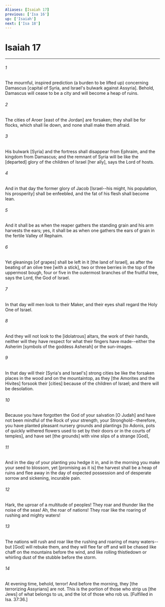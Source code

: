 ```yaml
---
Aliases: [Isaiah 17]
previous: ['Isa 16']
up: ['Isaiah']
next: ['Isa 18']
---
```

# Isaiah 17

***


###### 1 


The mournful, inspired prediction (a burden to be lifted up) concerning Damascus [capital of Syria, and Israel's bulwark against Assyria]. Behold, Damascus will cease to be a city and will become a heap of ruins. 


###### 2 


The cities of Aroer [east of the Jordan] are forsaken; they shall be for flocks, which shall lie down, and none shall make them afraid. 


###### 3 


His bulwark [Syria] and the fortress shall disappear from Ephraim, and the kingdom from Damascus; and the remnant of Syria will be like the [departed] glory of the children of Israel [her ally], says the Lord of hosts. 


###### 4 


And in that day the former glory of Jacob [Israel--his might, his population, his prosperity] shall be enfeebled, and the fat of his flesh shall become lean. 


###### 5 


And it shall be as when the reaper gathers the standing grain and his arm harvests the ears; yes, it shall be as when one gathers the ears of grain in the fertile Valley of Rephaim. 


###### 6 


Yet gleanings [of grapes] shall be left in it [the land of Israel], as after the beating of an olive tree [with a stick], two or three berries in the top of the uppermost bough, four or five in the outermost branches of the fruitful tree, says the Lord, the God of Israel. 


###### 7 


In that day will men look to their Maker, and their eyes shall regard the Holy One of Israel. 


###### 8 


And they will not look to the [idolatrous] altars, the work of their hands, neither will they have respect for what their fingers have made--either the Asherim [symbols of the goddess Asherah] or the sun-images. 


###### 9 


In that day will their [Syria's and Israel's] strong cities be like the forsaken places in the wood and on the mountaintop, as they [the Amorites and the Hivites] forsook their [cities] because of the children of Israel; and there will be desolation. 


###### 10 


Because you have forgotten the God of your salvation [O Judah] and have not been mindful of the Rock of your strength, your Stronghold--therefore, you have planted pleasant nursery grounds and plantings [to Adonis, pots of quickly withered flowers used to set by their doors or in the courts of temples], and have set [the grounds] with vine slips of a strange [God], 


###### 11 


And in the day of your planting you hedge it in, and in the morning you make your seed to blossom, yet [promising as it is] the harvest shall be a heap of ruins and flee away in the day of expected possession and of desperate sorrow and sickening, incurable pain. 


###### 12 


Hark, the uproar of a multitude of peoples! They roar and thunder like the noise of the seas! Ah, the roar of nations! They roar like the roaring of rushing and mighty waters! 


###### 13 


The nations will rush and roar like the rushing and roaring of many waters--but [God] will rebuke them, and they will flee far off and will be chased like chaff on the mountains before the wind, and like rolling thistledown or whirling dust of the stubble before the storm. 


###### 14 


At evening time, behold, terror! And before the morning, they [the terrorizing Assyrians] are not. This is the portion of those who strip us [the Jews] of what belongs to us, and the lot of those who rob us. [Fulfilled in Isa. 37:36.]
